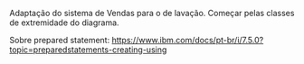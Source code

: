 Adaptação do sistema de Vendas para o de 
lavação. Começar pelas classes de extremidade
do diagrama. 

Sobre prepared statement:
https://www.ibm.com/docs/pt-br/i/7.5.0?topic=preparedstatements-creating-using

